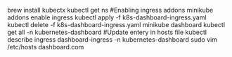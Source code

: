 brew install kubectx
kubectl get ns
#Enabling ingress addons
minikube addons enable ingress 
kubectl apply -f k8s-dashboard-ingress.yaml
kubectl delete -f k8s-dashboard-ingress.yaml
minikube dashboard
kubectl get all -n kubernetes-dashboard
#Update entery in hosts file
kubectl describe ingress dashboard-ingress -n kubernetes-dashboard
sudo vim /etc/hosts
<Ingress IP> dashboard.com 

